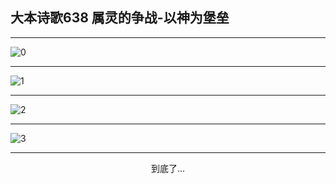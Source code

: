 
## 大本诗歌638 属灵的争战-以神为堡垒
        
<div id="aplayer0"></div>

---

<img alt="0" data-original="https://cdn.jsdelivr.net/gh/k34869/shi/data/d0638/0">

---

<img alt="1" data-original="https://cdn.jsdelivr.net/gh/k34869/shi/data/d0638/1">

---

<img alt="2" data-original="https://cdn.jsdelivr.net/gh/k34869/shi/data/d0638/2">

---

<img alt="3" data-original="https://cdn.jsdelivr.net/gh/k34869/shi/data/d0638/3">

---

<p style="text-align: center">到底了...</p>

<script src="/js/dist-view.js"></script>

<script>
MAIN.id = 'd0638';
        
const ap0 = new APlayer({
    container: document.getElementById('aplayer0'),
    volume: 1,
    loop: 'none',
    preload: 'none',
    audio: [{
        name: '大本诗歌638.mp3',
        artist: '大本诗歌',
        url: 'https://res.wx.qq.com/voice/getvoice?mediaid=MzI0NTk3MDM5M18yMjQ3NDk1NjUw',
        cover: '/favicon'
    }]
});
</script>
